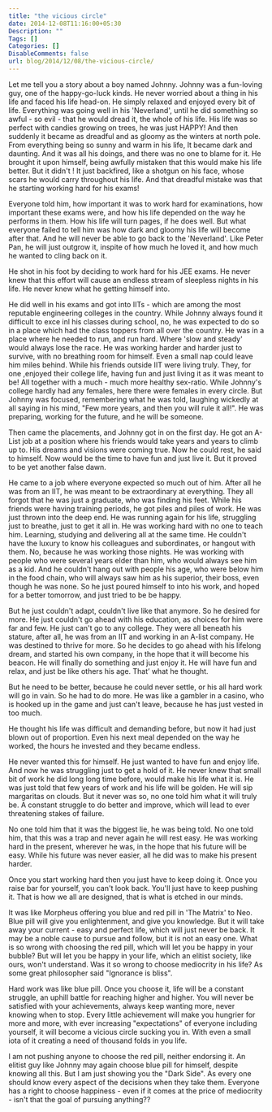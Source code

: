 ```yaml
---
title: "the vicious circle"
date: 2014-12-08T11:16:00+05:30
Description: ""
Tags: []
Categories: []
DisableComments: false
url: blog/2014/12/08/the-vicious-circle/
---
```


Let me tell you a story about a boy named Johnny. Johnny was a fun-loving guy, one of the happy-go-luck kinds. He never worried about a thing in his life and faced his life head-on. He simply relaxed and enjoyed every bit of life. Everything was going well in his 'Neverland', until he did something so awful - so evil - that he would dread it, the whole of his life. His life was so perfect with candies growing on trees, he was just HAPPY! And then suddenly it became as dreadful and as gloomy as the winters at north pole. From everything being so sunny and warm in his life, It became dark and daunting. And it was all his doings, and there was no one to blame for it. He brought it upon himself, being awfully mistaken that this would make his life better. But it didn't ! It just backfired, like a shotgun on his face, whose scars he would carry throughout his life. And that dreadful mistake was that he starting working hard for his exams!

Everyone told him, how important it was to work hard for examinations, how important these exams were, and how his life depended on the way he performs in them. How his life will turn pages, if he does well. But what everyone failed to tell him was how dark and gloomy his life will become after that. And he will never be able to go back to the 'Neverland'. Like Peter Pan, he will just outgrow it, inspite of how much he loved it, and how much he wanted to cling back on it.

He shot in his foot by deciding to work hard for his JEE exams. He never knew that this effort will cause an endless stream of sleepless nights in his life. He never knew what he getting himself into.

He did well in his exams and got into IITs - which are among the most reputable engineering colleges in the country. While Johnny always found it difficult to exce inl his classes during school, no, he was expected to do so in a place which had the class toppers from all over the country. He was in a place where he needed to run, and run hard. Where 'slow and steady' would always lose the race. He was working harder and harder just to survive, with no breathing room for himself. Even a small nap could leave him miles behind. While his friends outside IIT were living truly. They, for one ,enjoyed their college life, having fun and just living it as it was meant to be! All together with a much - much more healthy sex-ratio. While Johnny's college hardly had any females, here there were females in every circle. But Johnny was focused, remembering what he was told, laughing wickedly at all saying in his mind, "Few more years, and then you will rule it all!". He was preparing, working for the future, and he will be someone.

Then came the placements, and Johnny got in on the first day. He got an A-List job at a
position where his friends would take years and years to climb up to. His
dreams and visions were coming true. Now he could rest, he said to
himself. Now would be the time to have fun and just live it. But it proved to be
yet another false dawn.

He came to a job where everyone expected so much out of him. After all he
was from an IIT, he was meant to be extraordinary at everything. They
all forgot that he was just a graduate, who was finding his feet. While his
friends were having training periods, he got piles and piles of work. He
was just thrown into the deep end. He was running again for his life,
struggling just to breathe, just to get it all in. He was working hard
with no one to teach him. Learning, studying and delivering all at the
same time. He couldn't have the luxury to know his colleagues and
subordinates, or hangout with them. No, because he was working those nights. He
was working with people who were several years elder than him, who would
always see him as a kid. And he couldn't hang out with people his age,
who were below him in the food chain, who will always saw him as his
superior, their boss, even though he was none. So he just poured
himself to into his work, and hoped for a better tomorrow, and just tried to be be
happy.

But he just couldn't adapt, couldn't live like that anymore. So he
desired for more. He just couldn't go ahead with his education, as
choices for him were far and few. He just can't go to any college. They
were all beneath his stature, after all, he was from an IIT and working in an A-list
company. He was destined to thrive for more. So he decides to go ahead
with his lifelong dream, and started his own company, in the hope that it
will become his beacon. He will finally do something and just enjoy it.
He will have fun and relax, and just be like others his age. That’ what he thought. 

But he need to be better, because he could never settle, or his all hard
work will go in vain. So he had to do more. He was like a gambler in
a casino, who is hooked up in the game and just can't leave, because he
has just vested in too much.

He thought his life was difficult and demanding before, but now it had
just blown out of proportion. Even his next meal depended on the way he
worked, the hours he invested and they became endless.

He never wanted this for himself. He just wanted to have fun and enjoy
life. And now he was struggling just to get a hold of it. He never knew
that small bit of work he did long long time before, would make his life
what it is. He was just told that few years of work and his life will be
golden. He will sip margaritas on clouds. But it never was so, no one told
him what it will truly be. A constant struggle to do better and improve,
which will lead to ever threatening stakes of failure.

No one told him that it was the biggest lie, he was being told. No one
told him, that this was a trap and never again he will rest easy. He was
working hard in the present, wherever he was, in the hope that his future
will be easy. While his future was never easier, all he did was to make his
present harder.

Once you start working hard then you just have to keep doing it. Once you raise bar for
yourself, you can't look back. You'll just have to keep pushing it. That is how
we all are designed, that is what is etched in our minds.

It was like Morpheus offering you blue and red pill in 'The Matrix' to
Neo. Blue pill will give you enlightenment, and give you knowledge. But
it will take away your current - easy and perfect life, which will just
never be back. It may be a noble cause to pursue and follow, but it is
not an easy one. What is so wrong with choosing the red pill, which
will let you be happy in your bubble? But will let you be happy in your
life, which an elitist society, like ours, won't understand. Was it so
wrong to choose mediocrity in his life? As some great philosopher said
"Ignorance is bliss".

Hard work was like blue pill. Once you choose it, life will be a constant
struggle, an uphill battle for reaching higher and higher. You will
never be satisfied with your achievements, always keep wanting more, never
knowing when to stop. Every little achievement will make you hungrier
for more and more, with ever increasing "expectations" of
everyone including yourself, it will become a vicious circle sucking you in.
With even a small iota of it creating a need of thousand folds in you
life.

I am not pushing anyone to choose the red pill, neither endorsing it. An
elitist guy like Johnny may again choose blue pill for himself, despite
knowing all this. But I am just showing you the "Dark Side". As every
one should know every aspect of the decisions when they take them.
Everyone has a right to choose happiness - even if it comes
at the price of mediocrity - isn't that the goal of pursuing anything??
